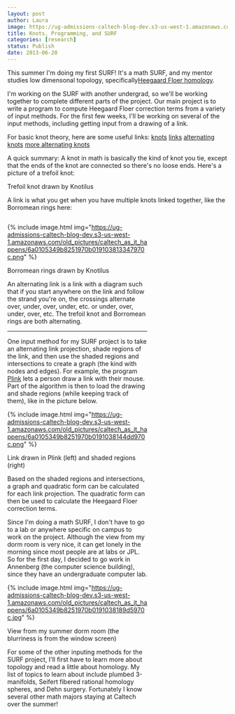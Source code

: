 ```yaml
---
layout: post
author: Laura
image: https://ug-admissions-caltech-blog-dev.s3-us-west-1.amazonaws.com/old_pictures/caltech_as_it_happens/6a0105349b8251970b01901d8b1589970b.png
title: Knots, Programming, and SURF 
categories: [research]
status: Publish
date: 2013-06-20
---
```



This summer I'm doing my first SURF! It's a math SURF, and my mentor studies low dimensonal topology, specifically<a href="https://en.wikipedia.org/wiki/Floer_homology#Heegaard_Floer_homology" target="_blank">Heegaard Floer homology</a>.

 I'm working on the SURF with another undergrad, so we'll be working 
together to complete different parts of the project. Our main project is to write a 
program to compute Heegaard Floer correction terms from a variety of 
input methods. For the first few weeks, I'll be working on several of 
the input methods, including getting input from a drawing of a link.

For basic knot theory, here are some useful links: <a href="https://www.oglethorpe.edu/faculty/j_nardo/knots/intro.htm#num1" target="_blank">knots</a> <a href="https://en.wikipedia.org/wiki/Link_%28knot_theory%29" target="_blank">links</a> <a href="https://planetmath.org/alternatingknot" target="_blank">alternating knots</a> <a href="https://www.math.cuhk.edu.hk/publect/lecture4/alternating.html" target="_blank">more alternating knots</a>

A quick summary: A knot in math is basically the kind of 
knot you tie, except that the ends of the knot are connected so there's 
no loose ends. Here's a picture of a trefoil knot:

<div class="photo-caption caption-xid-6a0105349b8251970b01901d8b1589970b" id="caption-xid-6a0105349b8251970b01901d8b1589970b">Trefoil knot drawn by Knotilus

A link is what you get when you have multiple knots linked together, like the Borromean rings here:
<div id="photo-xid-6a0105349b8251970b019103813347970c" style="display: inline-block; width: 320px;">


{% include image.html img="https://ug-admissions-caltech-blog-dev.s3-us-west-1.amazonaws.com/old_pictures/caltech_as_it_happens/6a0105349b8251970b019103813347970c.png" %}<div class="photo-caption caption-xid-6a0105349b8251970b019103813347970c" id="caption-xid-6a0105349b8251970b019103813347970c">Borromean rings drawn by Knotilus

An
 alternating link is a link with a diagram such that if you start 
anywhere on the link and follow the strand you're on, the crossings 
alternate over, under, over, under, etc. or under, over, under, over, 
etc. The trefoil knot and Borromean rings are both alternating.

----

One input method for my SURF project is to take an alternating link 
projection, shade regions of the link, and then use the shaded regions 
and intersections to create a graph (the kind with nodes and edges). For
 example, the program <a href="https://www.math.uic.edu/t3m/SnapPy/plink.html" target="_self">Plink</a>
 lets a person draw a link with their mouse. Part of the algorithm is 
then to load the drawing and shade regions (while keeping track of 
them), like in the picture below.


{% include image.html img="https://ug-admissions-caltech-blog-dev.s3-us-west-1.amazonaws.com/old_pictures/caltech_as_it_happens/6a0105349b8251970b0191038144dd970c.png" %}<div class="photo-caption caption-xid-6a0105349b8251970b0191038144dd970c" id="caption-xid-6a0105349b8251970b0191038144dd970c">Link drawn in Plink (left) and shaded regions (right)

Based on the shaded regions and intersections, a graph and quadratic form can be calculated for each link projection. The quadratic form can then be used to calculate the Heegaard Floer correction terms.

Since I'm doing a math SURF, I don't have to go to a lab or anywhere specific on campus to work on the project. Although the view from my dorm room is very nice, it can get lonely in the morning since most people are at labs or JPL. So for the first day, I decided to go work in Annenberg (the computer science building), since they have an undergraduate computer lab. 

{% include image.html img="https://ug-admissions-caltech-blog-dev.s3-us-west-1.amazonaws.com/old_pictures/caltech_as_it_happens/6a0105349b8251970b0191038189d5970c.jpg" %}<div class="photo-caption caption-xid-6a0105349b8251970b0191038189d5970c" id="caption-xid-6a0105349b8251970b0191038189d5970c">View from my summer dorm room (the blurriness is from the window screen)

For some of the other inputing methods for the SURF project, I'll first have to learn more about 
topology and read a little about homology. My list of topics to learn about include plumbed 3-manifolds, Seifert fibered rational 
homology spheres, and Dehn surgery. Fortunately I know several other math majors staying at Caltech over the summer!

